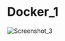 # Docker_1
![Screenshot_3](https://github.com/OlgaMelman/Docker_1/assets/107468964/9a80371f-b12a-4737-8cb6-06d9eec3e5cb)
